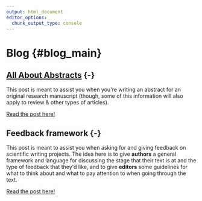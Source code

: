 ```yaml
---
output: html_document
editor_options:
  chunk_output_type: console
---
```




# Blog {#blog_main}


## [All About Abstracts](#Abstracts) {-}

This post is meant to assist you when you're writing an abstract for an original research manuscript (though, some of this information will also apply to review & other types of articles). 

[Read the post here!](#Abstracts)
  
  
## Feedback framework {-}

This post is meant to assist you when asking for and giving feedback on scientific writing projects. The idea here is to give **authors** a general framework and language for discussing the stage that their text is at and the type of feedback that they'd like, and to give **editors** some guidelines for what to think about and what to pay attention to when going through the text.  

[Read the post here!](#FF)
